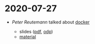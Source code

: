 # 2020-07-27

* *Peter Reutemann* talked about [docker](https://www.docker.com/)

  * slides ([pdf](docker/docker.pdf), [odp](docker/docker.odp))
  * [material](docker)

